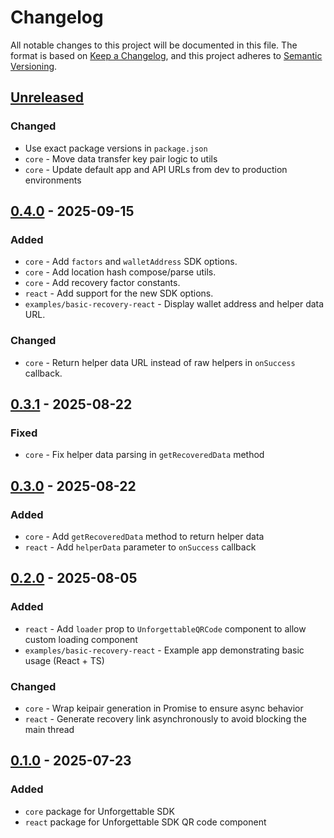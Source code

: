 # Changelog
All notable changes to this project will be documented in this file.
The format is based on [Keep a Changelog], and this project adheres to [Semantic Versioning].

## [Unreleased]
### Changed
- Use exact package versions in `package.json`
- `core` - Move data transfer key pair logic to utils
- `core` - Update default app and API URLs from dev to production environments

## [0.4.0] - 2025-09-15
### Added
- `core` - Add `factors` and `walletAddress` SDK options.
- `core` - Add location hash compose/parse utils.
- `core` - Add recovery factor constants.
- `react` - Add support for the new SDK options.
- `examples/basic-recovery-react` - Display wallet address and helper data URL.

### Changed
- `core` - Return helper data URL instead of raw helpers in `onSuccess` callback.

## [0.3.1] - 2025-08-22
### Fixed
- `core` - Fix helper data parsing in `getRecoveredData` method

## [0.3.0] - 2025-08-22
### Added
- `core` - Add `getRecoveredData` method to return helper data
- `react` - Add `helperData` parameter to `onSuccess` callback

## [0.2.0] - 2025-08-05
### Added
- `react` - Add `loader` prop to `UnforgettableQRCode` component to allow custom loading component
- `examples/basic-recovery-react` - Example app demonstrating basic usage (React + TS)

### Changed
- `core` - Wrap keipair generation in Promise to ensure async behavior
- `react` - Generate recovery link asynchronously to avoid blocking the main thread

## [0.1.0] - 2025-07-23
### Added
- `core` package for Unforgettable SDK
- `react` package for Unforgettable SDK QR code component


[Keep a Changelog]: https://keepachangelog.com/en/1.0.0/
[Semantic Versioning]: https://semver.org/spec/v2.0.0.html

[Unreleased]: https://github.com/rarimo/unforgettable-sdk/compare/0.4.0...HEAD
[0.4.0]: https://github.com/rarimo/unforgettable-sdk/compare/0.3.1...0.4.0
[0.3.1]: https://github.com/rarimo/unforgettable-sdk/compare/0.3.0...0.3.1
[0.3.0]: https://github.com/rarimo/unforgettable-sdk/compare/0.2.0...0.3.0
[0.2.0]: https://github.com/rarimo/unforgettable-sdk/compare/0.1.0...0.2.0
[0.1.0]: https://github.com/rarimo/unforgettable-sdk/releases/tag/0.1.0
